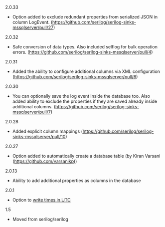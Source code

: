 2.0.33
 * Option added to exclude redundant properties from serialized JSON in column LogEvent. (https://github.com/serilog/serilog-sinks-mssqlserver/pull/27)

2.0.32
 * Safe conversion of data types. Also included selflog for bulk operation errors. (https://github.com/serilog/serilog-sinks-mssqlserver/pull/4)

2.0.31
 * Added the ability to configure additional columns via XML configuration (https://github.com/serilog/serilog-sinks-mssqlserver/pull/6)

2.0.30
 * You can optionally save the log event inside the database too. Also added ability to exclude the properties if they are saved already inside additional columns. (https://github.com/serilog/serilog-sinks-mssqlserver/pull/7)

2.0.28
 * Added explicit column mappings (https://github.com/serilog/serilog-sinks-mssqlserver/pull/10) 

2.0.27
 * Option added to automatically create a database table (by Kiran Varsani (https://github.com/varsanikp))

2.0.13
 * Ability to add additional properties as columns in the database

2.0.1
 * Option to [write times in UTC](https://github.com/serilog/serilog-sinks-mssqlserver/pull/1)

1.5
 * Moved from serilog/serilog
